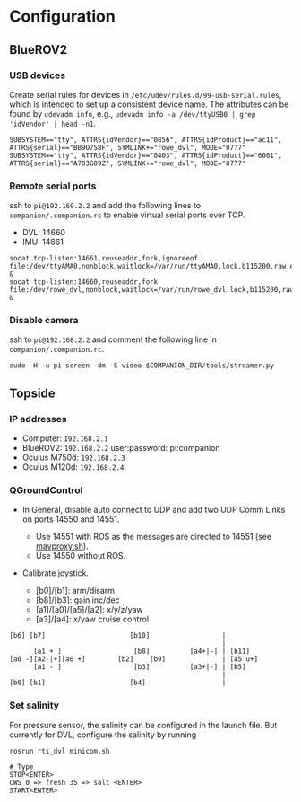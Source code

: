 # Configuration

## BlueROV2

### USB devices 

Create serial rules for devices in `/etc/udev/rules.d/99-usb-serial.rules`, which is intended to set up a consistent device name. The attributes can be found by `udevadm info`, e.g.,  `udevadm info -a /dev/ttyUSB0 | grep 'idVendor' | head -n1`.

```
SUBSYSTEM=="tty", ATTRS{idVendor}=="0856", ATTRS{idProduct}=="ac11", ATTRS{serial}=="BB9O7S8F", SYMLINK+="rowe_dvl", MODE="0777"
SUBSYSTEM=="tty", ATTRS{idVendor}=="0403", ATTRS{idProduct}=="6001", ATTRS{serial}=="A703G09Z", SYMLINK+="rowe_dvl", MODE="0777"
```

### Remote serial ports

ssh to `pi@192.169.2.2` and add the following lines to `companion/.companion.rc` to enable virtual serial ports over TCP.

- DVL: 14660
- IMU: 14661

```
socat tcp-listen:14661,reuseaddr,fork,ignoreeof file:/dev/ttyAMA0,nonblock,waitlock=/var/run/ttyAMA0.lock,b115200,raw,echo=0 &
socat tcp-listen:14660,reuseaddr,fork file:/dev/rowe_dvl,nonblock,waitlock=/var/run/rowe_dvl.lock,b115200,raw,echo=0 &
```

### Disable camera

ssh to `pi@192.168.2.2` and comment the following line in `companion/.companion.rc`.

```
sudo -H -u pi screen -dm -S video $COMPANION_DIR/tools/streamer.py
```

## Topside

### IP addresses

- Computer: `192.168.2.1`
- BlueROV2: `192.168.2.2` user:password: pi:companion
- Oculus M750d: `192.168.2.3`
- Oculus M120d: `192.168.2.4`


### QGroundControl

- In General, disable auto connect to UDP and add two UDP Comm Links on ports 14550 and 14551.
    - Use 14551 with ROS as the messages are directed to 14551 (see [mavproxy.sh](./bluerov_launch/scripts/mavproxy.sh)).
    - Use 14550 without ROS.

- Calibrate joystick.
  - [b0]/[b1]: arm/disarm
  - [b8]/[b3]: gain inc/dec
  - [a1]/[a0]/[a5]/[a2]: x/y/z/yaw
  - [a3]/[a4]: x/yaw cruise control

```
[b6] [b7]                     [b10]                  |
                                                     |
      [a1 + ]                  [b8]          [a4+|-] | [b11]
[a0 -][a2-|+][a0 +]        [b2]    [b9]              | [a5 u+]
      [a1 - ]                  [b3]          [a3+|-] | [b5]
                                                     |
[b0] [b1]                     [b4]                   |
```

### Set salinity

For pressure sensor, the salinity can be configured in the launch file. But currently for DVL, configure the salinity by running

```
rosrun rti_dvl minicom.sh

# Type
STOP<ENTER>
CWS 0 => fresh 35 => salt <ENTER>
START<ENTER>
```
